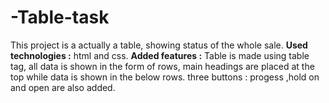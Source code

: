 # -Table-task
This project is a actually a table,  showing status of the whole sale.
**Used technologies :**  html and css.
**Added features :**
Table is made using table tag,
all data is shown in the form of rows,
main headings are placed at the top while data is shown in the below rows.
three buttons : progess ,hold on and open are also added.
